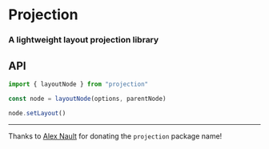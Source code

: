 # Projection

### A lightweight layout projection library

## API

```javascript
import { layoutNode } from "projection"

const node = layoutNode(options, parentNode)
```

```javascript
node.setLayout()
```

---

Thanks to [Alex Nault](https://alexnault.dev) for donating the `projection` package name!